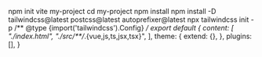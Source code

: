 npm init vite my-project
cd my-project
npm install
npm install -D tailwindcss@latest postcss@latest autoprefixer@latest 
npx tailwindcss init -p
/** @type {import('tailwindcss').Config} */
export default {
  content: [
    "./index.html",
    "./src/**/*.{vue,js,ts,jsx,tsx}",
  ],
  theme: {
    extend: {},
  },
  plugins: [],
}

<script setup>
 
</script>


<template>
  
</template>


<style>

</style>

<!-- check -->
